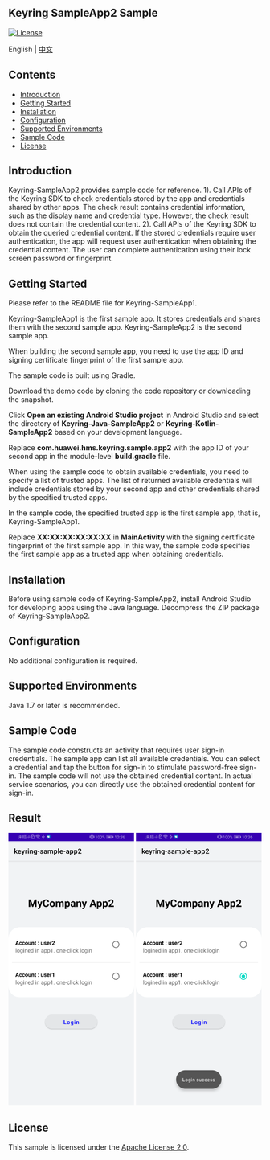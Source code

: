 ## Keyring SampleApp2 Sample
[![License](https://img.shields.io/badge/Docs-hmsguides-brightgreen)](todo:开发指南URL待补充)

English | [中文](README_ZH.md)

## Contents

 * [Introduction](#introduction)
 * [Getting Started](#getting-started)
 * [Installation](#installation)
 * [Configuration](#configuration)
 * [Supported Environments](#supported-environments)
 * [Sample Code](#sample-code)
 * [License](#license)


## Introduction
Keyring-SampleApp2 provides sample code for reference. 
1). Call APIs of the Keyring SDK to check credentials stored by the app and credentials shared by other apps. The check result contains credential information, such as the display name and credential type. However, the check result does not contain the credential content. 
2). Call APIs of the Keyring SDK to obtain the queried credential content. If the stored credentials require user authentication, the app will request user authentication when obtaining the credential content. The user can complete authentication using their lock screen password or fingerprint.

## Getting Started
Please refer to the README file for Keyring-SampleApp1. 

Keyring-SampleApp1 is the first sample app. It stores credentials and shares them with the second sample app. Keyring-SampleApp2 is the second sample app.

When building the second sample app, you need to use the app ID and signing certificate fingerprint of the first sample app.

The sample code is built using Gradle.

Download the demo code by cloning the code repository or downloading the snapshot.

Click **Open an existing Android Studio project** in Android Studio and select the directory of **Keyring-Java-SampleApp2** or **Keyring-Kotlin-SampleApp2** based on your development language.

Replace **com.huawei.hms.keyring.sample.app2** with the app ID of your second app in the module-level **build.gradle** file.

When using the sample code to obtain available credentials, you need to specify a list of trusted apps. The list of returned available credentials will include credentials stored by your second app and other credentials shared by the specified trusted apps.

In the sample code, the specified trusted app is the first sample app, that is, Keyring-SampleApp1. 

Replace **XX:XX:XX:XX:XX:XX** in **MainActivity** with the signing certificate fingerprint of the first sample app. In this way, the sample code specifies the first sample app as a trusted app when obtaining credentials.

## Installation
Before using sample code of Keyring-SampleApp2, install Android Studio for developing apps using the Java language. 
Decompress the ZIP package of Keyring-SampleApp2.

## Configuration
No additional configuration is required.

## Supported Environments
Java 1.7 or later is recommended.

## Sample Code
The sample code constructs an activity that requires user sign-in credentials. The sample app can list all available credentials.
You can select a credential and tap the button for sign-in to stimulate password-free sign-in. The sample code will not use the obtained credential content. In actual service scenarios, you can directly use the obtained credential content for sign-in.

## Result
<center class="half">
<img src="images/result_list.png" width="250px"/>
<img src="images/result_get.png" width="250px"/>
</center>

## License
This sample is licensed under the [Apache License 2.0](http://www.apache.org/licenses/LICENSE-2.0).